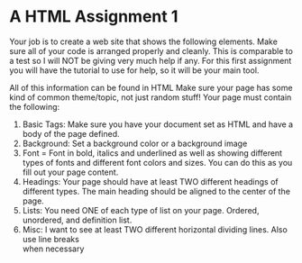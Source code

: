 # A HTML Assignment 1

Your job is to create a web site that shows the following elements. Make sure all of your code is arranged properly and cleanly. This is comparable to
a test so I will NOT be giving very much help if any. For this first assignment you will have the tutorial to use for help, so it will be your main
tool.

All of this information can be found in HTML
Make sure your page has some kind of common theme/topic, not just random stuff!
Your page must contain the following:
1. Basic Tags: Make sure you have your document set as HTML and have a body of the
page defined.
2. Background: Set a background color or a background image
3. Font = Font in bold, italics and underlined as well as showing different types of fonts
and different font colors and sizes. You can do this as you fill out your page content.
4. Headings: Your page should have at least TWO different headings of different types.
The main heading should be aligned to the center of the page.
5. Lists: You need ONE of each type of list on your page. Ordered, unordered, and
definition list.
6. Misc: I want to see at least TWO different horizontal dividing lines. Also use line
breaks <Br> when necessary